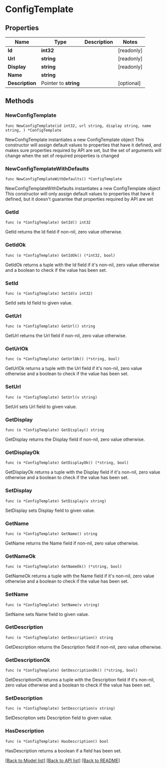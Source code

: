 # ConfigTemplate

## Properties

Name | Type | Description | Notes
------------ | ------------- | ------------- | -------------
**Id** | **int32** |  | [readonly] 
**Url** | **string** |  | [readonly] 
**Display** | **string** |  | [readonly] 
**Name** | **string** |  | 
**Description** | Pointer to **string** |  | [optional] 

## Methods

### NewConfigTemplate

`func NewConfigTemplate(id int32, url string, display string, name string, ) *ConfigTemplate`

NewConfigTemplate instantiates a new ConfigTemplate object
This constructor will assign default values to properties that have it defined,
and makes sure properties required by API are set, but the set of arguments
will change when the set of required properties is changed

### NewConfigTemplateWithDefaults

`func NewConfigTemplateWithDefaults() *ConfigTemplate`

NewConfigTemplateWithDefaults instantiates a new ConfigTemplate object
This constructor will only assign default values to properties that have it defined,
but it doesn't guarantee that properties required by API are set

### GetId

`func (o *ConfigTemplate) GetId() int32`

GetId returns the Id field if non-nil, zero value otherwise.

### GetIdOk

`func (o *ConfigTemplate) GetIdOk() (*int32, bool)`

GetIdOk returns a tuple with the Id field if it's non-nil, zero value otherwise
and a boolean to check if the value has been set.

### SetId

`func (o *ConfigTemplate) SetId(v int32)`

SetId sets Id field to given value.


### GetUrl

`func (o *ConfigTemplate) GetUrl() string`

GetUrl returns the Url field if non-nil, zero value otherwise.

### GetUrlOk

`func (o *ConfigTemplate) GetUrlOk() (*string, bool)`

GetUrlOk returns a tuple with the Url field if it's non-nil, zero value otherwise
and a boolean to check if the value has been set.

### SetUrl

`func (o *ConfigTemplate) SetUrl(v string)`

SetUrl sets Url field to given value.


### GetDisplay

`func (o *ConfigTemplate) GetDisplay() string`

GetDisplay returns the Display field if non-nil, zero value otherwise.

### GetDisplayOk

`func (o *ConfigTemplate) GetDisplayOk() (*string, bool)`

GetDisplayOk returns a tuple with the Display field if it's non-nil, zero value otherwise
and a boolean to check if the value has been set.

### SetDisplay

`func (o *ConfigTemplate) SetDisplay(v string)`

SetDisplay sets Display field to given value.


### GetName

`func (o *ConfigTemplate) GetName() string`

GetName returns the Name field if non-nil, zero value otherwise.

### GetNameOk

`func (o *ConfigTemplate) GetNameOk() (*string, bool)`

GetNameOk returns a tuple with the Name field if it's non-nil, zero value otherwise
and a boolean to check if the value has been set.

### SetName

`func (o *ConfigTemplate) SetName(v string)`

SetName sets Name field to given value.


### GetDescription

`func (o *ConfigTemplate) GetDescription() string`

GetDescription returns the Description field if non-nil, zero value otherwise.

### GetDescriptionOk

`func (o *ConfigTemplate) GetDescriptionOk() (*string, bool)`

GetDescriptionOk returns a tuple with the Description field if it's non-nil, zero value otherwise
and a boolean to check if the value has been set.

### SetDescription

`func (o *ConfigTemplate) SetDescription(v string)`

SetDescription sets Description field to given value.

### HasDescription

`func (o *ConfigTemplate) HasDescription() bool`

HasDescription returns a boolean if a field has been set.


[[Back to Model list]](../README.md#documentation-for-models) [[Back to API list]](../README.md#documentation-for-api-endpoints) [[Back to README]](../README.md)


